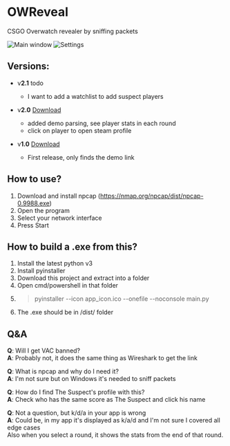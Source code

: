 # OWReveal
CSGO Overwatch revealer by sniffing packets

![Main window](https://i.imgur.com/UU55Csw.jpg) ![Settings](https://i.imgur.com/ACZiZkm.jpg)

## Versions:

* v**2.1** todo
  * I want to add a watchlist to add suspect players
  
* v**2.0** [Download](https://github.com/ZaharX97/OWReveal/releases/tag/2.0)
  * added demo parsing, see player stats in each round
  * click on player to open steam profile
  
* v**1.0** [Download](https://github.com/ZaharX97/OWReveal/releases/tag/1.0)
  * First release, only finds the demo link
 
## How to use?
1. Download and install npcap (https://nmap.org/npcap/dist/npcap-0.9988.exe)
2. Open the program
3. Select your network interface
4. Press Start

## How to build a .exe from this?
1. Install the latest python v3
2. Install pyinstaller
3. Download this project and extract into a folder
4. Open cmd/powershell in that folder
5. > pyinstaller --icon app_icon.ico --onefile --noconsole main.py
6. The .exe should be in /dist/ folder

## Q&A
**Q**: Will I get VAC banned?  
**A**: Probably not, it does the same thing as Wireshark to get the link  

**Q**: What is npcap and why do I need it?  
**A**: I'm not sure but on Windows it's needed to sniff packets  


**Q**: How do I find The Suspect's profile with this?  
**A**: Check who has the same score as The Suspect and click his name  

**Q**: Not a question, but k/d/a in your app is wrong  
**A**: Could be, in my app it's displayed as k/a/d and I'm not sure I covered all edge cases  
Also when you select a round, it shows the stats from the end of that round.
